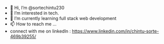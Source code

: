 - 👋 Hi, I’m @sortechintu230
- 👀 I’m interested in tech.
- 🌱 I’m currently learning full stack web development
- 📫 How to reach me ...
- connect with me on linkedln : https://www.linkedin.com/in/chintu-sorte-469b39255/

<!---
sortechintu230/sortechintu230 is a ✨ special ✨ repository because its `README.md` (this file) appears on your GitHub profile.
You can click the Preview link to take a look at your changes.
--->
